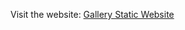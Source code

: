 Visit the website: [Gallery Static Website](https://reljamihajlovic.github.io/gallery-static-website/index.html)
